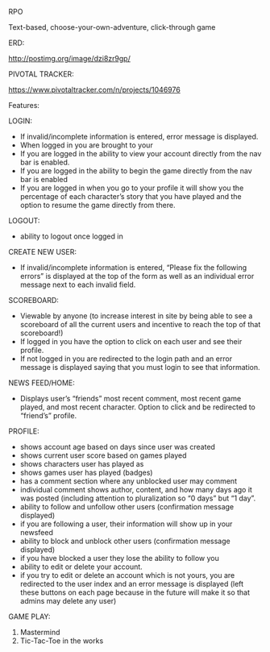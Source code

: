 RPO

Text-based, choose-your-own-adventure, click-through game

ERD:

http://postimg.org/image/dzi8zr9gp/

PIVOTAL TRACKER:

https://www.pivotaltracker.com/n/projects/1046976

Features:

LOGIN:
* If invalid/incomplete information is entered, error message is displayed.
* When logged in you are brought to your 
* If you are logged in the ability to view your account directly from the nav bar is enabled. 
* If you are logged in the ability to begin the game directly from the nav bar is enabled
* If you are logged in when you go to your profile it will show you the percentage of each character’s story that you have played and the option to resume the game directly from there.

LOGOUT:
* ability to logout once logged in

CREATE NEW USER:
* If invalid/incomplete information is entered, “Please fix the following errors” is displayed at the top of the form as well as an individual error message next to each invalid field.

SCOREBOARD:
* Viewable by anyone (to increase interest in site by being able to see a scoreboard of all the current users and incentive to reach the top of that scoreboard!)
* If logged in you have the option to click on each user and see their profile.
* If not logged in you are redirected to the login path and an error message is displayed saying that you must login to see that information.

NEWS FEED/HOME:
* Displays user’s “friends” most recent comment, most recent game played, and most recent character. Option to click and be redirected to “friend’s” profile.

PROFILE:
* shows account age based on days since user was created
* shows current user score based on games played
* shows characters user has played as
* shows games user has played (badges)
* has a comment section where any unblocked user may comment
* individual comment shows author, content, and how many days ago it was posted (including attention to pluralization so “0 days” but “1 day”.
* ability to follow and unfollow other users (confirmation message displayed)
* if you are following a user, their information will show up in your newsfeed
* ability to block and unblock other users (confirmation message displayed)
* if you have blocked a user they lose the ability to follow you
* ability to edit or delete your account.
* if you try to edit or delete an account which is not yours, you are redirected to the user index and an error message is displayed (left these buttons on each page because in the future will make it so that admins may delete any user)


GAME PLAY:

1. Mastermind
2. Tic-Tac-Toe in the works


